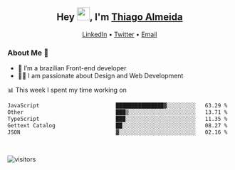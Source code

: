 

<h2 align="center">Hey <img src="https://github.com/TheDudeThatCode/TheDudeThatCode/blob/master/Assets/Hi.gif" width="29">, I'm <a href="https://www.linkedin.com/in/thiago-almeida-69785569/">Thiago Almeida</a></h2>
<p align="center">
  <a href="https://www.linkedin.com/in/thiago-almeida-69785569/">LinkedIn</a> •
  <a href="https://twitter.com/thiagoloal">Twitter</a> •
  <a href="mailto:thiagoloal@gmail.com">Email</a>
</p>

### About Me 🚀
- 🌱  I’m a brazilian Front-end developer</br>
- 👨‍💻  I am passionate about Design and Web Development</br>

<!-- ![Thiago Almeida github stats](https://github-readme-stats.vercel.app/api?username=thiagoloal&show_icons=true&hide_border=true)&nbsp;&nbsp; -->

📊 This week I spent my time working on
<!--START_SECTION:waka-->

```txt
JavaScript                        ███████████████▓░░░░░░░░░   63.29 %
Other                             ███▒░░░░░░░░░░░░░░░░░░░░░   13.71 %
TypeScript                        ███░░░░░░░░░░░░░░░░░░░░░░   11.35 %
Gettext Catalog                   ██░░░░░░░░░░░░░░░░░░░░░░░   08.27 %
JSON                              ▓░░░░░░░░░░░░░░░░░░░░░░░░   02.16 %
```

<!--END_SECTION:waka-->

<br />

![visitors](https://visitor-badge.laobi.icu/badge?page_id=thiagoloal.thiagoloal)

